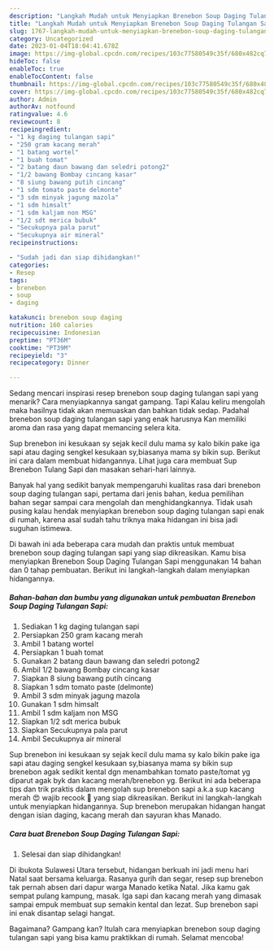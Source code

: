 ```yaml
---
description: "Langkah Mudah untuk Menyiapkan Brenebon Soup Daging Tulangan SapiAnti Ribet"
title: "Langkah Mudah untuk Menyiapkan Brenebon Soup Daging Tulangan SapiAnti Ribet"
slug: 1767-langkah-mudah-untuk-menyiapkan-brenebon-soup-daging-tulangan-sapianti-ribet
category: Uncategorized
date: 2023-01-04T18:04:41.678Z
image: https://img-global.cpcdn.com/recipes/103c77580549c35f/680x482cq70/brenebon-soup-daging-tulangan-sapi-foto-resep-utama.jpg
hideToc: false
enableToc: true
enableTocContent: false
thumbnail: https://img-global.cpcdn.com/recipes/103c77580549c35f/680x482cq70/brenebon-soup-daging-tulangan-sapi-foto-resep-utama.jpg
cover: https://img-global.cpcdn.com/recipes/103c77580549c35f/680x482cq70/brenebon-soup-daging-tulangan-sapi-foto-resep-utama.jpg
author: Admin
authorAv: notfound
ratingvalue: 4.6
reviewcount: 8
recipeingredient:
- "1 kg daging tulangan sapi"
- "250 gram kacang merah"
- "1 batang wortel"
- "1 buah tomat"
- "2 batang daun bawang dan seledri potong2"
- "1/2 bawang Bombay cincang kasar"
- "8 siung bawang putih cincang"
- "1 sdm tomato paste delmonte"
- "3 sdm minyak jagung mazola"
- "1 sdm himsalt"
- "1 sdm kaljam non MSG"
- "1/2 sdt merica bubuk"
- "Secukupnya pala parut"
- "Secukupnya air mineral"
recipeinstructions:

- "Sudah jadi dan siap dihidangkan!"
categories:
- Resep
tags:
- brenebon
- soup
- daging

katakunci: brenebon soup daging 
nutrition: 160 calories
recipecuisine: Indonesian
preptime: "PT36M"
cooktime: "PT39M"
recipeyield: "3"
recipecategory: Dinner

---
```



Sedang mencari inspirasi resep brenebon soup daging tulangan sapi yang menarik? Cara menyiapkannya sangat gampang. Tapi Kalau keliru mengolah maka hasilnya tidak akan memuaskan dan bahkan tidak sedap. Padahal brenebon soup daging tulangan sapi yang enak harusnya Kan memiliki aroma dan rasa yang dapat memancing selera kita.


Sup brenebon ini kesukaan sy sejak kecil dulu mama sy kalo bikin pake iga sapi atau daging sengkel kesukaan sy,biasanya mama sy bikin sup. Berikut ini cara dalam membuat hidangannya. Lihat juga cara membuat Sup Brenebon Tulang Sapi dan masakan sehari-hari lainnya.

Banyak hal yang sedikit banyak mempengaruhi kualitas rasa dari brenebon soup daging tulangan sapi, pertama dari jenis bahan, kedua pemilihan bahan segar sampai cara mengolah dan menghidangkannya. Tidak usah pusing kalau hendak menyiapkan brenebon soup daging tulangan sapi enak di rumah, karena asal sudah tahu triknya maka hidangan ini bisa jadi suguhan istimewa.


Di bawah ini ada beberapa cara mudah dan praktis untuk membuat brenebon soup daging tulangan sapi yang siap dikreasikan. Kamu bisa menyiapkan Brenebon Soup Daging Tulangan Sapi menggunakan 14 bahan dan 0 tahap pembuatan. Berikut ini langkah-langkah dalam menyiapkan hidangannya.

<!--inarticleads1-->

##### Bahan-bahan dan bumbu yang digunakan untuk pembuatan Brenebon Soup Daging Tulangan Sapi:

1. Sediakan 1 kg daging tulangan sapi
1. Persiapkan 250 gram kacang merah
1. Ambil 1 batang wortel
1. Persiapkan 1 buah tomat
1. Gunakan 2 batang daun bawang dan seledri potong2
1. Ambil 1/2 bawang Bombay cincang kasar
1. Siapkan 8 siung bawang putih cincang
1. Siapkan 1 sdm tomato paste (delmonte)
1. Ambil 3 sdm minyak jagung mazola
1. Gunakan 1 sdm himsalt
1. Ambil 1 sdm kaljam non MSG
1. Siapkan 1/2 sdt merica bubuk
1. Siapkan Secukupnya pala parut
1. Ambil Secukupnya air mineral


Sup brenebon ini kesukaan sy sejak kecil dulu mama sy kalo bikin pake iga sapi atau daging sengkel kesukaan sy,biasanya mama sy bikin sup brenebon agak sedikit kental dgn menambahkan tomato paste/tomat yg diparut agak byk dan kacang merah/brenebon yg. Berikut ini ada beberapa tips dan trik praktis dalam mengolah sup brenebon sapi a.k.a sup kacang merah 😍 wajib recook 🤗 yang siap dikreasikan. Berikut ini langkah-langkah untuk menyiapkan hidangannya. Sup brenebon merupakan hidangan hangat dengan isian daging, kacang merah dan sayuran khas Manado. 

<!--inarticleads2-->

##### Cara buat Brenebon Soup Daging Tulangan Sapi:


1. Selesai dan siap dihidangkan!

Di ibukota Sulawesi Utara tersebut, hidangan berkuah ini jadi menu hari Natal saat bersama keluarga. Rasanya gurih dan segar, resep sup brenebon tak pernah absen dari dapur warga Manado ketika Natal. Jika kamu gak sempat pulang kampung, masak. Iga sapi dan kacang merah yang dimasak sampai empuk membuat sup semakin kental dan lezat. Sup brenebon sapi ini enak disantap selagi hangat. 

Bagaimana? Gampang kan? Itulah cara menyiapkan brenebon soup daging tulangan sapi yang bisa kamu praktikkan di rumah. Selamat mencoba!
